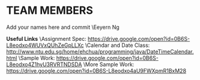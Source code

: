 # TEAM MEMBERS
Add your names here and commit
\Eeyern Ng

**Useful Links**
\Assignment Spec: https://drive.google.com/open?id=0B6S-L8eodxo4WUVxQUhZeGpLLXc
\Calendar and Date Class: http://www.ntu.edu.sg/home/ehchua/programming/java/DateTimeCalendar.html
\Sample Work: https://drive.google.com/open?id=0B6S-L8eodxo4Z1hyU3RVRTNDSDA
\More Sample Work: https://drive.google.com/open?id=0B6S-L8eodxo4aU9FWXpmR1BxM28
